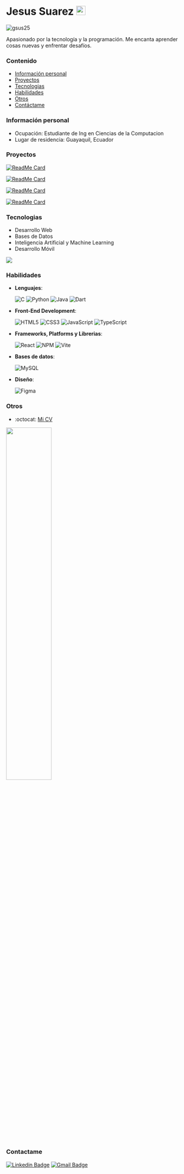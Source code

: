 # Jesus Suarez <img src="https://media.giphy.com/media/hvRJCLFzcasrR4ia7z/giphy.gif" width="25px">
<p align="left"> <img src="https://komarev.com/ghpvc/?username=gsus25" alt="gsus25" /> </p>

Apasionado por la tecnología y la programación. Me encanta aprender cosas nuevas y enfrentar desafíos.
### Contenido
* [Información personal](#información-personal)
* [Proyectos](#proyectos)
* [Tecnologias](#tecnologias)
* [Habilidades](#habilidades)
* [Otros](#otros)
* [Contáctame](#contactame)
### Información personal
* Ocupación: Estudiante de Ing en Ciencias de la Computacion
* Lugar de residencia: Guayaquil, Ecuador
### Proyectos

  [![ReadMe Card](https://github-readme-stats.vercel.app/api/pin/?username=gsus25&repo=curriculum&theme=normal)](https://github.com/gsus25/curriculum)
  
  [![ReadMe Card](https://github-readme-stats.vercel.app/api/pin/?username=gsus25&repo=landing&theme=normal)](https://github.com/gsus25/landing)
  
  [![ReadMe Card](https://github-readme-stats.vercel.app/api/pin/?username=gsus25&repo=dashboard&theme=normal)](https://github.com/gsus25/dashboard)
  
  [![ReadMe Card](https://github-readme-stats.vercel.app/api/pin/?username=gsus25&repo=encriptador-archivos&theme=normal)](https://github.com/gsus25/encriptador-archivos)


### Tecnologias
* Desarrollo Web
* Bases de Datos
* Inteligencia Artificial y Machine Learning
* Desarrollo Móvil

<img src = "https://github-readme-stats.vercel.app/api/top-langs/?username=gsus25&layout=compact">

### Habilidades

- **Lenguajes**:
  
    ![C](https://img.shields.io/badge/C%20-%232370ED.svg?style=for-the-badge&logo=c&logoColor=white)
    ![Python](https://img.shields.io/badge/Python%20-%2314354C.svg?style=for-the-badge&logo=python&logoColor=white)
    ![Java](https://img.shields.io/badge/java-%23ED8B00.svg?style=for-the-badge&logo=openjdk&logoColor=white)
    ![Dart](https://img.shields.io/badge/dart-%230175C2.svg?style=for-the-badge&logo=dart&logoColor=white)

    
- **Front-End Development**:
  
   ![HTML5](https://img.shields.io/badge/HTML5%20-%23E34F26.svg?style=for-the-badge&logo=html5&logoColor=white)
   ![CSS3](https://img.shields.io/badge/CSS%20-%231572B6.svg?style=for-the-badge&logo=css3&logoColor=white)
   ![JavaScript](https://img.shields.io/badge/JavaScript%20-%23F7DF1E.svg?style=for-the-badge&logo=javascript&logoColor=black)
   ![TypeScript](https://img.shields.io/badge/typescript-%23007ACC.svg?style=for-the-badge&logo=typescript&logoColor=white)
  
- **Frameworks, Platforms y Librerias**:
  
   ![React](https://img.shields.io/badge/react-%2320232a.svg?style=for-the-badge&logo=react&logoColor=%2361DAFB)
   ![NPM](https://img.shields.io/badge/NPM-%23CB3837.svg?style=for-the-badge&logo=npm&logoColor=white)
   ![Vite](https://img.shields.io/badge/vite-%23646CFF.svg?style=for-the-badge&logo=vite&logoColor=white)
  
- **Bases de datos**:
  
  	![MySQL](https://img.shields.io/badge/mysql-4479A1.svg?style=for-the-badge&logo=mysql&logoColor=white)

- **Diseño**:

    ![Figma](https://img.shields.io/badge/figma-%23F24E1E.svg?style=for-the-badge&logo=figma&logoColor=white)

### Otros
  - :octocat: [Mi CV](https://gsus25.github.io/curriculum/)
<img width="49.5%" src="https://github-readme-stats.vercel.app/api?username=gsus25&show_icons=true&theme=gruvbox&hide_border=true" />


### Contactame
[![Linkedin Badge](https://img.shields.io/badge/-JesusSuarez-blue?style=flat-square&logo=Linkedin&logoColor=white&link=https://www.linkedin.com/in/jesus-suarez-aspiazu-2a9373280/)](https://www.linkedin.com/in/jesus-suarez-aspiazu-2a9373280/) [![Gmail Badge](https://img.shields.io/badge/-suarezaspiazuj@gmail.com-c14438?style=flat-square&logo=Gmail&logoColor=white&link=mailto:suarezaspiazuj@gmail.com)](mailto:suarezaspiazuj@gmail.com) 
